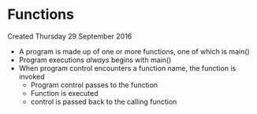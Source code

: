 # Functions
Created Thursday 29 September 2016


* A program is made up of one or more functions, one of which is main()
* Program executions *always* begins with main()
* When program control encounters a function name, the function is invoked
	* Program control passes to the function
	* Function is executed
	* control is passed back to the calling function



